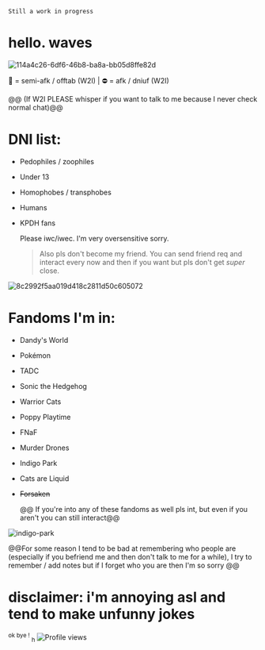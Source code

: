 `Still a work in progress`

# hello. waves

![114a4c26-6df6-46b8-ba8a-bb05d8ffe82d](https://github.com/user-attachments/assets/66867eda-fc8f-4674-b995-f897a2430922)

🌙 = semi-afk / offtab (W2I)
| ⛔ = afk / dniuf (W2I)

@@ (If W2I PLEASE whisper if you want to talk to me because I never check normal chat)@@


# DNI list:
- Pedophiles / zoophiles
- Under 13
- Homophobes / transphobes
- Humans
- KPDH fans

  Please iwc/iwec. I'm very oversensitive sorry.

  > Also pls don't become my friend. You can send friend req and interact every now and then if you want but pls don't get _super_ close.

  
![8c2992f5aa019d418c2811d50c605072](https://github.com/user-attachments/assets/bb73fc00-f99e-4b5c-8a4a-7eb96c9e4f60)

# Fandoms I'm in:
- Dandy's World
- Pokémon
- TADC
- Sonic the Hedgehog
- Warrior Cats
- Poppy Playtime
- FNaF
- Murder Drones
- Indigo Park
- Cats are Liquid
- ~~Forsaken~~
  
  @@ If you're into any of these fandoms as well pls int, but even if you aren't you can still interact@@

  
![indigo-park](https://github.com/user-attachments/assets/86a6245f-2cde-4d75-931b-52dd7d031466)


@@For some reason I tend to be bad at remembering who people are (especially if you befriend me and then don't talk to me for a while), I try to remember / add notes but if I forget who you are then I'm so sorry @@


# disclaimer: i'm annoying asl and tend to make unfunny jokes
  
<sup>ok bye !</sup>
<sub>h</sub>
![Profile views](https://komarev.com/ghpvc/?username=CynDotEXE)

